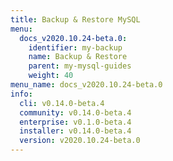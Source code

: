 ```yaml
---
title: Backup & Restore MySQL
menu:
  docs_v2020.10.24-beta.0:
    identifier: my-backup
    name: Backup & Restore
    parent: my-mysql-guides
    weight: 40
menu_name: docs_v2020.10.24-beta.0
info:
  cli: v0.14.0-beta.4
  community: v0.14.0-beta.4
  enterprise: v0.1.0-beta.4
  installer: v0.14.0-beta.4
  version: v2020.10.24-beta.0
---
```



